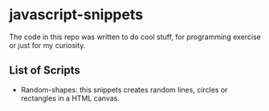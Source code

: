# javascript-snippets
The code in this repo was written to do cool stuff, for programming exercise or just for my curiosity.

## List of Scripts

- Random-shapes: this snippets creates random lines, circles or rectangles in a HTML canvas.
